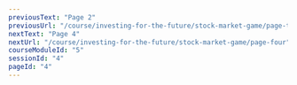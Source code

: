 ```yaml
---
previousText: "Page 2"
previousUrl: "/course/investing-for-the-future/stock-market-game/page-two"
nextText: "Page 4"
nextUrl: "/course/investing-for-the-future/stock-market-game/page-four"
courseModuleId: "5"
sessionId: "4"
pageId: "4"
---
```



